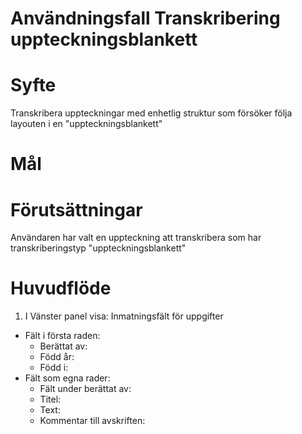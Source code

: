 # Användningsfall Transkribering uppteckningsblankett
# Syfte
Transkribera uppteckningar med enhetlig struktur som försöker följa layouten i en "uppteckningsblankett"

# Mål

# Förutsättningar
Användaren har valt en uppteckning att transkribera som har transkriberingstyp "uppteckningsblankett"

# Huvudflöde
1. I Vänster panel visa: Inmatningsfält för uppgifter
- Fält i första raden:
  - Berättat av:
  - Född år:
  - Född i:
- Fält som egna rader:
  - Fält under berättat av:
  - Titel:
  - Text:
  - Kommentar till avskriften:
